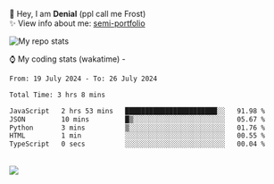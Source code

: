 🤚 Hey, I am **Denial** (ppl call me Frost)  
✨ View info about me: [semi-portfolio](https://frostx.is-a.dev)

<img alt="My repo stats" src="https://github-readme-stats.vercel.app/api?username=FrostX-Official&show_icons=true&theme=radical">

⌚ My coding stats (wakatime) -

<!--START_SECTION:waka-->

```txt
From: 19 July 2024 - To: 26 July 2024

Total Time: 3 hrs 8 mins

JavaScript   2 hrs 53 mins   ███████████████████████░░   91.98 %
JSON         10 mins         █▒░░░░░░░░░░░░░░░░░░░░░░░   05.67 %
Python       3 mins          ▒░░░░░░░░░░░░░░░░░░░░░░░░   01.76 %
HTML         1 min           ░░░░░░░░░░░░░░░░░░░░░░░░░   00.55 %
TypeScript   0 secs          ░░░░░░░░░░░░░░░░░░░░░░░░░   00.04 %
```

<!--END_SECTION:waka-->
<br>
<img src="https://spotify-github-profile.vercel.app/api/view.svg?uid=31srkkuzzvig3lqyqlakxnoqfz6y&cover_image=true&theme=default&show_offline=true&background_color=0d1117&interchange=false&bar_color=7024ff">
